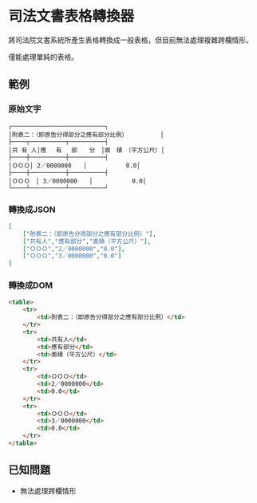 # 司法文書表格轉換器

將司法院文書系統所產生表格轉換成一般表格，但目前無法處理複雜跨欄情形。

僅能處理單純的表格。

## 範例

### 原始文字

```text
┌──────────────────────────┐
│附表二：（即原告分得部分之應有部分比例）　　　　　　│
├────┬──────────┬──────────┤
│共 有 人│應　 有　 部　　分　│面　積　（平方公尺）│
├────┼──────────┼──────────┤
│ＯＯＯ│ 2／0000000　　│　　　　　　 0.0│
├────┼──────────┼──────────┤
│ＯＯＯ　│ 3／0000000　　│　　　　　　 0.0│
└────┴──────────┴──────────┘
```

### 轉換成JSON

```JSON
[
    ["附表二：（即原告分得部分之應有部分比例）"],
    ["共有人","應有部分","面積（平方公尺）"],
    ["ＯＯＯ","2／0000000","0.0"],
    ["ＯＯＯ","3／0000000","0.0"]
]
```

### 轉換成DOM

```HTML
<table>
    <tr>
        <td>附表二：（即原告分得部分之應有部分比例）</td>
    </tr>
    <tr>
        <td>共有人</td>
        <td>應有部分</td>
        <td>面積（平方公尺）</td>
    </tr>
    <tr>
        <td>ＯＯＯ</td>
        <td>2／0000000</td>
        <td>0.0</td>
    </tr>
    <tr>
        <td>ＯＯＯ</td>
        <td>3／0000000</td>
        <td>0.0</td>
    </tr>
</table>
```

## 已知問題

- 無法處理跨欄情形
